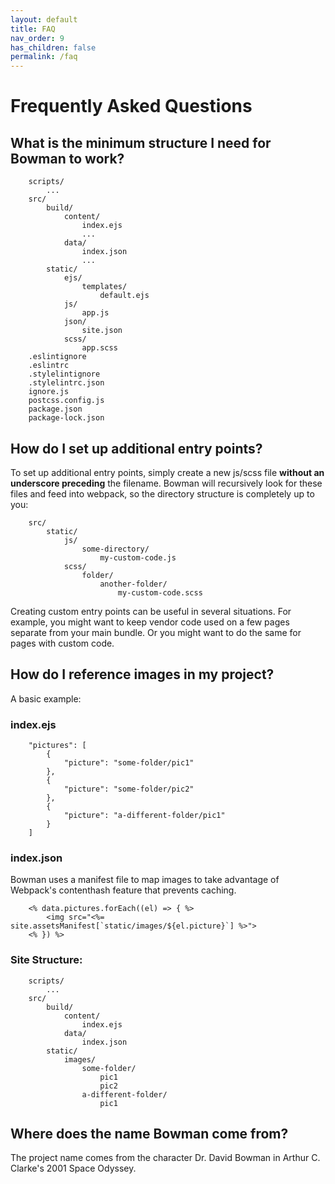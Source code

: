 ```yaml
---
layout: default
title: FAQ
nav_order: 9
has_children: false
permalink: /faq
---
```


# Frequently Asked Questions

## What is the minimum structure I need for Bowman to work?

        scripts/
            ...
        src/
            build/
                content/
                    index.ejs
                    ...
                data/
                    index.json
                    ...
            static/
                ejs/
                    templates/
                        default.ejs
                js/
                    app.js
                json/
                    site.json
                scss/
                    app.scss
        .eslintignore
        .eslintrc
        .stylelintignore
        .stylelintrc.json
        ignore.js
        postcss.config.js
        package.json
        package-lock.json
                
## How do I set up additional entry points?

To set up additional entry points, simply create a new js/scss file **without an underscore preceding** the filename. Bowman will recursively look for these files and feed into webpack, so the directory structure is completely up to you:

        src/
            static/
                js/
                    some-directory/
                        my-custom-code.js
                scss/
                    folder/
                        another-folder/
                            my-custom-code.scss

Creating custom entry points can be useful in several situations. For example, you might want to keep vendor code used on a few pages separate from your main bundle. Or you might want to do the same for pages with custom code.

## How do I reference images in my project?

A basic example:

### index.ejs

        "pictures": [
            {
                "picture": "some-folder/pic1"
            }, 
            {
                "picture": "some-folder/pic2"
            },
            {
                "picture": "a-different-folder/pic1"
            }
        ]

### index.json

Bowman uses a manifest file to map images to take advantage of Webpack's contenthash feature that prevents caching.

        <% data.pictures.forEach((el) => { %>
            <img src="<%= site.assetsManifest[`static/images/${el.picture}`] %>">
        <% }) %>

### Site Structure:

        scripts/
            ...
        src/
            build/
                content/
                    index.ejs
                data/
                    index.json
            static/
                images/
                    some-folder/
                        pic1
                        pic2
                    a-different-folder/
                        pic1

## Where does the name Bowman come from?

The project name comes from the character Dr. David Bowman in Arthur C. Clarke's 2001 Space Odyssey.